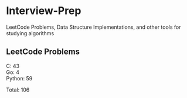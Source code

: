 # Interview-Prep
LeetCode Problems, Data Structure Implementations, and other tools for studying algorithms

## LeetCode Problems
C:      43<br/>
Go:     4<br/>
Python: 59<br/>

Total:  106
